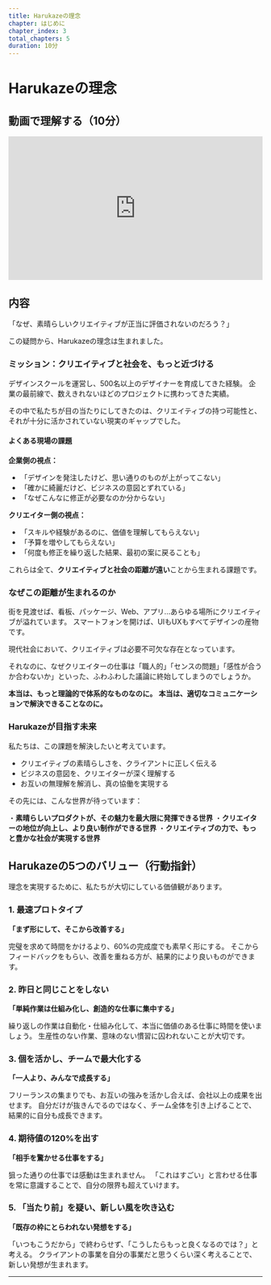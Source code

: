```yaml
---
title: Harukazeの理念
chapter: はじめに
chapter_index: 3
total_chapters: 5
duration: 10分
---
```


# Harukazeの理念

## 動画で理解する（10分）

<div style="position: relative; padding-bottom: 56.25%; height: 0;"><iframe src="https://www.loom.com/embed/b90b10e4d93f495298412ebaaaf14c07?sid=04553d64-3b1a-421f-93ee-f10943203a37" frameborder="0" webkitallowfullscreen mozallowfullscreen allowfullscreen style="position: absolute; top: 0; left: 0; width: 100%; height: 100%;"></iframe></div>

## 内容

「なぜ、素晴らしいクリエイティブが正当に評価されないのだろう？」

この疑問から、Harukazeの理念は生まれました。

### ミッション：クリエイティブと社会を、もっと近づける

デザインスクールを運営し、500名以上のデザイナーを育成してきた経験。
企業の最前線で、数えきれないほどのプロジェクトに携わってきた実績。

その中で私たちが目の当たりにしてきたのは、クリエイティブの持つ可能性と、それが十分に活かされていない現実のギャップでした。

#### よくある現場の課題

**企業側の視点：**
- 「デザインを発注したけど、思い通りのものが上がってこない」
- 「確かに綺麗だけど、ビジネスの意図とずれている」
- 「なぜこんなに修正が必要なのか分からない」

**クリエイター側の視点：**
- 「スキルや経験があるのに、価値を理解してもらえない」
- 「予算を増やしてもらえない」
- 「何度も修正を繰り返した結果、最初の案に戻ることも」

これらは全て、**クリエイティブと社会の距離が遠い**ことから生まれる課題です。

### なぜこの距離が生まれるのか

街を見渡せば、看板、パッケージ、Web、アプリ...あらゆる場所にクリエイティブが溢れています。
スマートフォンを開けば、UIもUXもすべてデザインの産物です。

現代社会において、クリエイティブは必要不可欠な存在となっています。

それなのに、なぜクリエイターの仕事は「職人的」「センスの問題」「感性が合うか合わないか」といった、ふわふわした議論に終始してしまうのでしょうか。

**本当は、もっと理論的で体系的なものなのに。**
**本当は、適切なコミュニケーションで解決できることなのに。**

### Harukazeが目指す未来

私たちは、この課題を解決したいと考えています。

- クリエイティブの素晴らしさを、クライアントに正しく伝える
- ビジネスの意図を、クリエイターが深く理解する
- お互いの無理解を解消し、真の協働を実現する

その先には、こんな世界が待っています：

・**素晴らしいプロダクトが、その魅力を最大限に発揮できる世界**
・**クリエイターの地位が向上し、より良い制作ができる世界**
・**クリエイティブの力で、もっと豊かな社会が実現する世界**

## Harukazeの5つのバリュー（行動指針）

理念を実現するために、私たちが大切にしている価値観があります。

### 1. 最速プロトタイプ
**「まず形にして、そこから改善する」**

完璧を求めて時間をかけるより、60%の完成度でも素早く形にする。
そこからフィードバックをもらい、改善を重ねる方が、結果的により良いものができます。

### 2. 昨日と同じことをしない
**「単純作業は仕組み化し、創造的な仕事に集中する」**

繰り返しの作業は自動化・仕組み化して、本当に価値のある仕事に時間を使いましょう。
生産性のない作業、意味のない慣習に囚われないことが大切です。

### 3. 個を活かし、チームで最大化する
**「一人より、みんなで成長する」**

フリーランスの集まりでも、お互いの強みを活かし合えば、会社以上の成果を出せます。
自分だけが抜きんでるのではなく、チーム全体を引き上げることで、結果的に自分も成長できます。

### 4. 期待値の120%を出す
**「相手を驚かせる仕事をする」**

狙った通りの仕事では感動は生まれません。
「これはすごい」と言わせる仕事を常に意識することで、自分の限界も超えていけます。

### 5. 「当たり前」を疑い、新しい風を吹き込む
**「既存の枠にとらわれない発想をする」**

「いつもこうだから」で終わらせず、「こうしたらもっと良くなるのでは？」と考える。
クライアントの事業を自分の事業だと思うくらい深く考えることで、新しい発想が生まれます。

---

